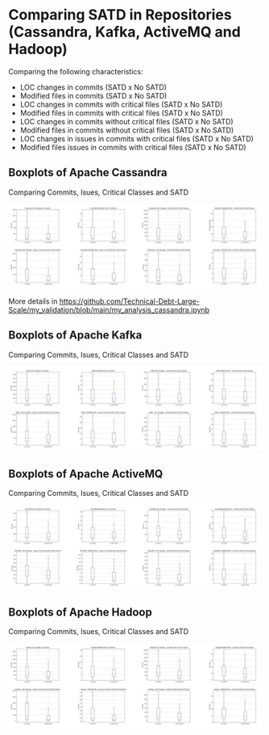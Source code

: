 # Comparing SATD in Repositories (Cassandra, Kafka, ActiveMQ and Hadoop)

Comparing the following characteristics: 
- LOC changes in commits (SATD x No SATD)
- Modified files in commits (SATD x No SATD)
- LOC changes in commits with critical files (SATD x No SATD)
- Modified files in commits with critical files (SATD x No SATD)
- LOC changes in commits without critical files (SATD x No SATD)
- Modified files in commits without critical files (SATD x No SATD)
- LOC changes in issues in commits with critical files (SATD x No SATD)
- Modified files issues in commits with critical files (SATD x No SATD)


## Boxplots of Apache Cassandra

Comparing Commits, Isues, Critical Classes and SATD

![Comparing Boxplots of Cassandra](https://github.com/Technical-Debt-Large-Scale/my_validation/blob/main/imagens/boxsplots_satd_cassandra.png)

More details in https://github.com/Technical-Debt-Large-Scale/my_validation/blob/main/my_analysis_cassandra.ipynb

## Boxplots of Apache Kafka

Comparing Commits, Isues, Critical Classes and SATD

![Comparing Boxplost of Kafka](https://github.com/Technical-Debt-Large-Scale/my_validation/blob/main/imagens/boxsplots_satd_kafka.png)

## Boxplots of Apache ActiveMQ

Comparing Commits, Isues, Critical Classes and SATD

![Comparing Boxplost of ActiveMQ](https://github.com/Technical-Debt-Large-Scale/my_validation/blob/main/imagens/boxsplots_satd_activemq.png)

## Boxplots of Apache Hadoop

Comparing Commits, Isues, Critical Classes and SATD

![Comparing Boxplost of Hadoop](https://github.com/Technical-Debt-Large-Scale/my_validation/blob/main/imagens/boxsplots_satd_hadoop.png)
